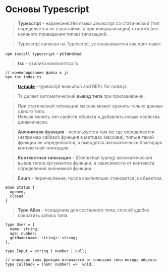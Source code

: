 # Основы Typescript

> **Typescript** - надмножество языка Javascript со статической (тип определяется не в рантайме, а при инициализации) строгой (нет неявного приведения типов) типизацией.

> Typescript написан на Typescript, устанавливается как npm-пакет.

```npm install typescript``` - установка

> **tsc** - утилита компилятор ts

```
// компилирование файла в js
npx tsc index.ts
```

> [**ts-node**](https://typestrong.org/ts-node/) - typescript execution and REPL for node.js 

> Ts делает автоматический **вывод типа** при присваивании.

> При статической типизации массив может хранить только данные одного типа.  
> Нельзя менять тип свойств объекта и добавлять новые свойства динамически.

> **Анонимная функция** - используется там же где определяется (например callback функция в методах массива); типы в такой функции не определяются, а выводятся автоматически благодаря контекстной типизации.

> **Контекстная типизация** - (Contextual typing) автоматический вывод типов аргументов функции, в зависимости от контекста определения анонимной функции.

> **Enum** - перечисление; после компиляции становится js объектом.
```
enum Status {
  opened,
  closed
}
```

> **Type Alias** - псевдоним для составного типа; способ удобно сократить запись типа.

```
type User = {
  name: string;
  age: number;
  getName(name: string): string;
};

type Input = string | number | null;

// описание типа функции отличается от описания типа метода объекта
type Callback = (num: number) =>  void;
```